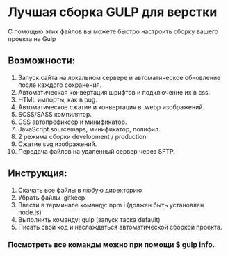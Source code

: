 # Лучшая сборка GULP для верстки

С помощью этих файлов вы можете быстро настроить сборку вашего проекта на Gulp

## Возможности:

1. Запуск сайта на локальном сервере и автоматическое обновление после каждого сохранения.
2. Автоматическая конвертация шрифтов и подключение их в css.
3. HTML импорты, как в pug.
4. Автоматическое сжатие и конвертация в .webp изображений.
5. SCSS/SASS компилятор.
6. CSS автопрефиксер и минификатор.
7. JavaScript sourcemaps, минификатор, полифил.
8. 2 режима сборки development / production.
9. Сжатие svg изображений.
10. Передача файлов на удаленный сервер через SFTP.

## Инструкция:

1. Скачать все файлы в любую директорию
2. Убрать файлы .gitkeep
3. Ввести в терминале команду: npm i (должен быть установлен node.js)
4. Выполнить команду: gulp (запуск таска default)
5. Писать свой код и наслаждаться автоматической сборкой проекта.

### Посмотреть все команды можно при помощи $ gulp info.
